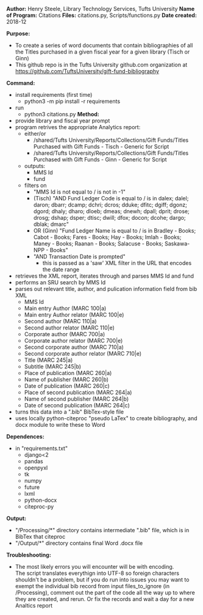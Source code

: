 **Author:**           Henry Steele, Library Technology Services, Tufts University
**Name of Program:**  Citations
**Files:**			  citations.py, Scripts/functions.py
**Date created:**     2018-12

**Purpose:**
  - To create a series of word documents that contain bibliographies of all the Titles
	purchased in a given fiscal year for a given library (Tisch or Ginn)
  - This github repo is in the Tufts University github.com organization at https://github.com/TuftsUniversity/gift-fund-bibliography 
  

**Command:** 
  - install requirements (first time)
	  - python3 -m pip install -r requirements
  - run
	  - python3 citations.py
**Method:**
  - provide library and fiscal year prompt
  - program retrives the appropriate Analytics report:
	  - either/or
		  - /shared/Tufts University/Reports/Collections/Gift Funds/Titles Purchased with Gift Funds - Tisch - Generic for Script
		  - /shared/Tufts University/Reports/Collections/Gift Funds/Titles Purchased with Gift Funds - Ginn - Generic for Script
	  - outputs:
		  - MMS Id
		  - fund
	  - filters on
		  - "MMS Id is not equal to / is not in  -1"
		  - (Tisch) "AND Fund Ledger Code is equal to / is in  dalex; dalel; daron; dbarr; dcamp; dchri; dcros; dduke; dfitc; dgiff; dgonz; dgord; dhaly; dharo; dloeb; dmeas; dnewh; dpall; dprit; drose; drosg; dshap; dsper; dtisc; dwill; dfox; docon; dcohe; dargo; dblak; dmarc"
		  - OR (Ginn) "Fund Ledger Name is equal to / is in  Bradley - Books; Cabot - Books; Fares - Books; Hay - Books; Imlah - Books; Maney - Books; Raanan - Books; Salacuse - Books; Saskawa-NPP - Books"
		  - "AND Transaction Date is prompted"
			  - this is passed as a 'saw' XML filter in the URL that encodes the date range
  - retrieves the XML report, iterates through and parses MMS Id and fund
  - performs an SRU search by MMS Id
  - parses out relevant title, author, and pulication information field from bib XML
	  + MMS Id
	  + Main entry Author (MARC 100|a)
	  + Main entry Author relator (MARC 100|e)
	  + Second author (MARC 110|a)
	  + Second author relator (MARC 110|e)
	  + Corporate author (MARC 700|a)
	  + Corporate author relator (MARC 700|e)
	  + Second corporate author (MARC 710|a)
	  + Second corporate author relator (MARC 710|e)
	  + Title (MARC 245|a)
	  + Subtitle (MARC 245|b)
	  + Place of publication (MARC 260|a)
	  + Name of publisher (MARC 260|b)
	  + Date of publication (MARC 260|c)
	  + Place of second publication (MARC 264|a)
	  + Name of second publisher (MARC 264|b)
	  + Date of second publication (MARC 264|c)
  - turns this data into a ".bib" BibTex-style file
  - uses locally python-citeproc "pseudo LaTex" to create bibliography, and docx module to write these to Word


**Dependences:**
  - in "requirements.txt"
      + django<2
	  + pandas
	  + openpyxl
	  + tk
	  + numpy
	  + future
	  + lxml
	  + python-docx
	  + citeproc-py


**Output:**
  - "/Processing/*" directory contains intermediate ".bib" file, which is in BibTex that citeproc
  - "/Output/*" directory contains final Word .docx file
  
**Troubleshooting:**
  - The most likely errors you will encounter will be with encoding.  
	The script translates everythign into UTF-8 so foreign characters shouldn't be a problem,
	but if you do run into issues you may want to exempt the individual bib record from input files_to_ignore
	(in \/Processing), comment out the part of the code all the way up to where they are created, and rerun.
	Or fix the records and wait a day for a new Analtics report